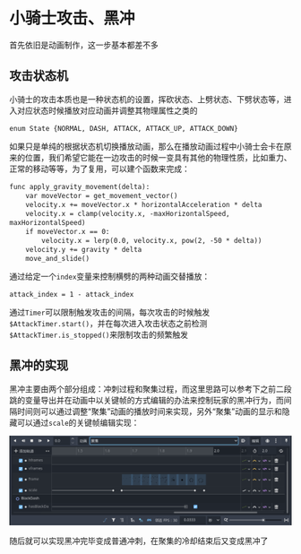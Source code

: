 # 小骑士攻击、黑冲

首先依旧是动画制作，这一步基本都差不多

## 攻击状态机

小骑士的攻击本质也是一种状态机的设置，挥砍状态、上劈状态、下劈状态等，进入对应状态时候播放对应动画并调整其物理属性之类的

```GDScript
enum State {NORMAL, DASH, ATTACK, ATTACK_UP, ATTACK_DOWN}
```

如果只是单纯的根据状态机切换播放动画，那么在播放动画过程中小骑士会卡在原来的位置，我们希望它能在一边攻击的时候一变具有其他的物理性质，比如重力、正常的移动等等，为了复用，可以建个函数来完成：

```GDScript
func apply_gravity_movement(delta):
    var moveVector = get_movement_vector()
    velocity.x += moveVector.x * horizontalAcceleration * delta
    velocity.x = clamp(velocity.x, -maxHorizontalSpeed, maxHorizontalSpeed)
    if moveVector.x == 0:
        velocity.x = lerp(0.0, velocity.x, pow(2, -50 * delta))
    velocity.y += gravity * delta
    move_and_slide()
```

通过给定一个`index`变量来控制横劈的两种动画交替播放：

```GDScript
attack_index = 1 - attack_index
```

通过`Timer`可以限制触发攻击的间隔，每次攻击的时候触发`$AttackTimer.start()`，并在每次进入攻击状态之前检测`$AttackTimer.is_stopped()`来限制攻击的频繁触发

## 黑冲的实现

黑冲主要由两个部分组成：冲刺过程和聚集过程，而这里思路可以参考下之前二段跳的变量导出并在动画中以关键帧的方式编辑的办法来控制玩家的黑冲行为，而间隔时间则可以通过调整“聚集”动画的播放时间来实现，另外“聚集”动画的显示和隐藏可以通过`scale`的关键帧编辑实现：

![alt text](images/聚集动画关键帧.png)

随后就可以实现黑冲完毕变成普通冲刺，在聚集的冷却结束后又变成黑冲了
